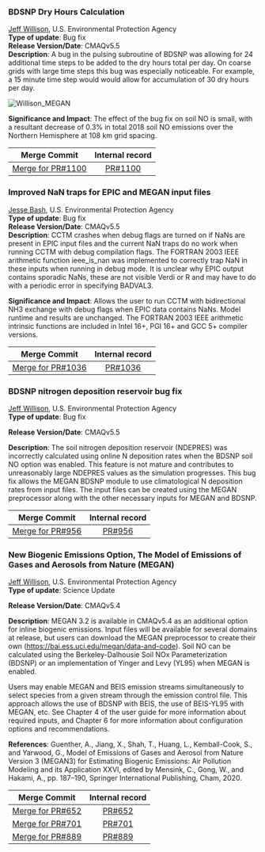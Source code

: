 ### BDSNP Dry Hours Calculation
[Jeff Willison](mailto:willison.jeff@epa.gov), U.S. Environmental Protection Agency  
**Type of update**: Bug fix  
**Release Version/Date**: CMAQv5.5  
**Description**: A bug in the pulsing subroutine of BDSNP was allowing for 24 additional time steps to be added to the dry hours total per day. On coarse grids with large time steps this bug was especially noticeable. For example, a 15 minute time step would would allow for accumulation of 30 dry hours per day.  

![Willison_MEGAN](https://github.com/user-attachments/assets/b35d125b-ce61-4ae4-be5a-fe5db2300724)


**Significance and Impact**: The effect of the bug fix on soil NO is small, with a resultant decrease of 0.3% in total 2018 soil NO emissions over the Northern Hemisphere at 108 km grid spacing.  

|Merge Commit | Internal record|
|:------:|:-------:|
|[Merge for PR#1100](https://github.com/USEPA/CMAQ/commit/7c27b05203a677a078992d4cfc1d7f00e059eb68) | [PR#1100](https://github.com/USEPA/CMAQ_Dev/pull/1100)  | 

### Improved NaN traps for EPIC and MEGAN input files
[Jesse Bash](mailto:bash.jesse@epa.gov), U.S. Environmental Protection Agency  
**Type of update**: Bug fix  
**Release Version/Date**: CMAQv5.5   
**Description**: CCTM crashes when debug flags are turned on if NaNs are present in EPIC input files and the current NaN traps do no work when running CCTM with debug compilation flags. The FORTRAN 2003 IEEE arithmetic function ieee_is_nan was implemented to correctly trap NaN in these inputs when running in debug mode. It is unclear why EPIC output contains sporadic NaNs, these are not visible Verdi or R and may have to do with a periodic error in specifying BADVAL3.

**Significance and Impact**: Allows the user to run CCTM with bidirectional NH3 exchange with debug flags when EPIC data contains NaNs. Model runtime and results are unchanged. The FORTRAN 2003 IEEE arithmetic intrinsic functions are included in Intel 16+, PGI 16+ and GCC 5+ compiler versions.

|Merge Commit | Internal record|
|:------:|:-------:|
|[Merge for PR#1036](https://github.com/USEPA/CMAQ/commit/68377cdbc6fcd4d4e8d0cb94e448fcb60b048fd7) | [PR#1036](https://github.com/USEPA/CMAQ_Dev/pull/1036)  | 

### BDSNP nitrogen deposition reservoir bug fix
[Jeff Willison](mailto:willison.jeff@epa.gov), U.S. Environmental Protection Agency  
**Type of update**: Bug fix

**Release Version/Date**: CMAQv5.5  

**Description**: 
The soil nitrogen deposition reservoir (NDEPRES) was incorrectly calculated using online N deposition rates when the BDSNP soil NO option was enabled. This feature is not mature and contributes to unreasonably large NDEPRES values as the simulation progresses. This bug fix allows the MEGAN BDSNP module to use climatological N deposition rates from input files. The input files can be created using the MEGAN preprocessor along with the other necessary inputs for MEGAN and BDSNP.


|Merge Commit | Internal record|
|:------:|:-------:|
|[Merge for PR#956](https://github.com/USEPA/CMAQ/commit/3f6b535c6a3b5ce9c5a58c7b8889e1f970b8f059) | [PR#956](https://github.com/USEPA/CMAQ_Dev/pull/956)  | 

### New Biogenic Emissions Option, The Model of Emissions of Gases and Aerosols from Nature (MEGAN)
[Jeff Willison](mailto:willison.jeff@epa.gov), U.S. Environmental Protection Agency  
**Type of update**: Science Update  

**Release Version/Date**: CMAQv5.4  

**Description**: 
MEGAN 3.2 is available in CMAQv5.4 as an additional option for inline biogenic emissions. Input files will be available for several domains at release, but users can download the MEGAN preprocessor to create their own (https://bai.ess.uci.edu/megan/data-and-code). Soil NO can be calculated using the Berkeley-Dalhousie Soil NOx Parameterization (BDSNP) or an implementation of Yinger and Levy (YL95) when MEGAN is enabled. 

Users may enable MEGAN and BEIS emission streams simultaneously to select species from a given stream through the emission control file. This approach allows the use of BDSNP with BEIS, the use of BEIS-YL95 with MEGAN, etc. See Chapter 4 of the user guide for more information about required inputs, and Chapter 6 for more information about configuration options and recommendations. 

**References**: Guenther, A., Jiang, X., Shah, T., Huang, L., Kemball-Cook, S., and Yarwood, G., Model of Emissions of Gases and Aerosol from Nature  Version  3  (MEGAN3)  for  Estimating  Biogenic  Emissions:  Air  Pollution  Modeling  and  its  Application  XXVI, edited by Mensink, C., Gong, W., and Hakami, A., pp. 187–190, Springer International Publishing, Cham, 2020.

|Merge Commit | Internal record|
|:------:|:-------:|
|[Merge for PR#652](https://github.com/USEPA/CMAQ/commit/0a82257b1f8a43b0315f7f44b7a9b5dd9d2a1801) | [PR#652](https://github.com/USEPA/CMAQ_Dev/pull/652)  | 
|[Merge for PR#701](https://github.com/USEPA/CMAQ/commit/49f5cf29d8991239e6fb0cda2702fdee65c7b981) | [PR#701](https://github.com/USEPA/CMAQ_Dev/pull/701)  | 
|[Merge for PR#889](https://github.com/USEPA/CMAQ/commit/1916ef06c4dc9ea5b7d67ece1d96654d07203cde) | [PR#889](https://github.com/USEPA/CMAQ_Dev/pull/889)  | 

